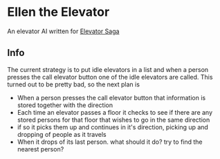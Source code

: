 # Ellen the Elevator

An elevator AI written for [Elevator Saga](http://play.elevatorsaga.com/)

## Info
The current strategy is to put idle elevators in a list and when a person presses the call elevator button one of the idle elevators are called. This turned out to be pretty bad, so the next plan is 
* When a person presses the call elevator button that information is stored together with the direction
* Each time an elevator passes a floor it checks to see if there are any stored persons for that floor that wishes to go in the same direction
* if so it picks them up and continues in it's direction, picking up and dropping of people as it travels
* When it drops of its last person. what should it do? try to find the nearest person?
